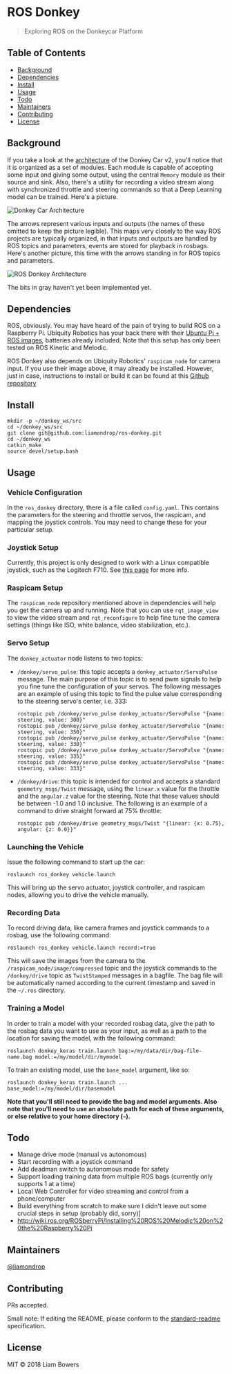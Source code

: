 # ROS Donkey

> Exploring ROS on the Donkeycar Platform


## Table of Contents

- [Background](#background)
- [Dependencies](#dependencies)
- [Install](#install)
- [Usage](#usage)
- [Todo](#todo)
- [Maintainers](#maintainers)
- [Contributing](#contributing)
- [License](#license)

## Background

If you take a look at the [architecture](https://github.com/autorope/donkeycar/blob/dev/donkeycar/templates/donkey2.py) of the Donkey Car v2, you'll notice that it is organized as a set of modules. Each module is capable of accepting some input and giving some output, using the central `Memory` module as their source and sink. Also, there's a utility for recording a video stream along with synchronized throttle and steering commands so that a Deep Learning model can be trained. Here's a picture.

![Donkey Car Architecture](./images/donkey_car_architecture.png)

The arrows represent various inputs and outputs (the names of these omitted to keep the picture legible). This maps very closely to the way ROS projects are typically organized, in that inputs and outputs are handled by ROS topics and parameters, events are stored for playback in rosbags. Here's another picture, this time with the arrows standing in for ROS topics and parameters.

![ROS Donkey Architecture](./images/ros_donkey_architecture.png)

The bits in gray haven't yet been implemented yet.

## Dependencies

ROS, obviously. You may have heard of the pain of trying to build ROS on a Raspberry Pi. Ubiquity Robotics has your back there with their [Ubuntu Pi + ROS images](https://downloads.ubiquityrobotics.com/pi.html), batteries already included. Note that this setup has only been tested on ROS Kinetic and Melodic.

ROS Donkey also depends on Ubiquity Robotics' `raspicam_node` for camera input. If you use their image above, it may already be installed. However, just in case, instructions to install or build it can be found at this [Github repository](https://github.com/UbiquityRobotics/raspicam_node)

## Install

```
mkdir -p ~/donkey_ws/src
cd ~/donkey_ws/src
git clone git@github.com:liamondrop/ros-donkey.git
cd ~/donkey_ws
catkin_make
source devel/setup.bash
```

## Usage

### Vehicle Configuration

In the `ros_donkey` directory, there is a file called `config.yaml`. This contains the parameters for the steering and throttle servos, the raspicam, and mapping the joystick controls. You may need to change these for your particular setup.

### Joystick Setup

Currently, this project is only designed to work with a Linux compatible joystick, such as the Logitech F710. See [this page](http://wiki.ros.org/joy/Tutorials/ConfiguringALinuxJoystick) for more info.

### Raspicam Setup

The `raspicam_node` repository mentioned above in dependencies will help you get the camera up and running. Note that you can use `rqt_image_view` to view the video stream and `rqt_reconfigure` to help fine tune the camera settings (things like ISO, white balance, video stabilization, etc.).

### Servo Setup

The `donkey_actuator` node listens to two topics:

 - `/donkey/servo_pulse`: this topic accepts a `donkey_actuator/ServoPulse` message. The main purpose of this topic is to send pwm signals to help you fine tune the configuration of your servos. The following messages are an example of using this topic to find the pulse value corresponding to the steering servo's center, i.e. 333:
    ```
    rostopic pub /donkey/servo_pulse donkey_actuator/ServoPulse "{name: steering, value: 300}"
    rostopic pub /donkey/servo_pulse donkey_actuator/ServoPulse "{name: steering, value: 350}"
    rostopic pub /donkey/servo_pulse donkey_actuator/ServoPulse "{name: steering, value: 330}"
    rostopic pub /donkey/servo_pulse donkey_actuator/ServoPulse "{name: steering, value: 335}"
    rostopic pub /donkey/servo_pulse donkey_actuator/ServoPulse "{name: steering, value: 333}"
    ```
 - `/donkey/drive`: this topic is intended for control and accepts a standard `geometry_msgs/Twist` message, using the `linear.x` value for the throttle and the `angular.z` value for the steering. Note that these values should be between -1.0 and 1.0 inclusive. The following is an example of a command to drive straight forward at 75% throttle:
    ```
    rostopic pub /donkey/drive geometry_msgs/Twist "{linear: {x: 0.75}, angular: {z: 0.0}}"
    ```

### Launching the Vehicle

Issue the following command to start up the car:

```
roslaunch ros_donkey vehicle.launch
```

This will bring up the servo actuator, joystick controller, and raspicam nodes, allowing you to drive the vehicle manually.

### Recording Data

To record driving data, like camera frames and joystick commands to a rosbag, use the following command:

```
roslaunch ros_donkey vehicle.launch record:=true
```

This will save the images from the camera to the `/raspicam_node/image/compressed` topic and the joystick commands to the `/donkey/drive` topic as `TwistStamped` messages in a bagfile. The bag file will be automatically named according to the current timestamp and saved in the `~/.ros` directory.

### Training a Model

In order to train a model with your recorded rosbag data, give the path to the rosbag data you want to use as your input, as well as a path to the location for saving the model, with the following command:

```
roslaunch donkey_keras train.launch bag:=/my/data/dir/bag-file-name.bag model:=/my/model/dir/mymodel
```

To train an existing model, use the `base_model` argument, like so:

```
roslaunch donkey_keras train.launch ... base_model:=/my/model/dir/basemodel
```

**Note that you'll still need to provide the bag and model arguments. Also note that you'll need to use an absolute path for each of these arguments, or else relative to your home directory (`~`).**


## Todo

 - Manage drive mode (manual vs autonomous)
 - Start recording with a joystick command
 - Add deadman switch to autonomous mode for safety
 - Support loading training data from multiple ROS bags (currently only supports 1 at a time)
 - Local Web Controller for video streaming and control from a phone/computer
 - Build everything from scratch to make sure I didn't leave out some crucial steps in setup (probably did, sorry)]
 - http://wiki.ros.org/ROSberryPi/Installing%20ROS%20Melodic%20on%20the%20Raspberry%20Pi

## Maintainers

[@liamondrop](https://github.com/liamondrop)

## Contributing

PRs accepted.

Small note: If editing the README, please conform to the [standard-readme](https://github.com/RichardLitt/standard-readme) specification.

## License

MIT © 2018 Liam Bowers
